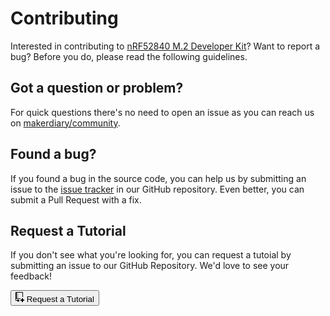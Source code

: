 # Contributing

Interested in contributing to [nRF52840 M.2 Developer Kit](https://github.com/makerdiary/nrf52840-m2-devkit)? Want to report a bug? Before you do, please read the following guidelines.

## Got a question or problem?

For quick questions there's no need to open an issue as you can reach us on [makerdiary/community](https://community.makerdiary.com).

## Found a bug?

If you found a bug in the source code, you can help us by submitting an issue to the [issue tracker](https://github.com/makerdiary/nrf52840-m2-devkit/issues) in our GitHub repository. Even better, you can submit a Pull Request with a fix.

## Request a Tutorial

If you don't see what you're looking for, you can request a tutoial by submitting an issue to our GitHub Repository. We'd love to see your feedback!

<a href="https://github.com/makerdiary/nrf52840-m2-devkit/issues/new?title=Tutorial%20Request:%20%3Ctitle%3E&body=Description%0A%0ATechnical%20Level%0Abeginner%20%7C%20intermediate%20%7C%20advanced%0A%0ALength%0Ashort%20(%3C%20250%20words)%20%7C%20medium%20(250-500%20words)%20%7C%20long%20(1000%20words+)%0A"><button class="md-tile md-tile--primary" style="width:auto;"><svg xmlns="http://www.w3.org/2000/svg" viewBox="0 0 14 16" width="14" height="16"><path fill-rule="evenodd" d="M12 8V1c0-.55-.45-1-1-1H1C.45 0 0 .45 0 1v12c0 .55.45 1 1 1h2v2l1.5-1.5L6 16v-4H3v1H1v-2h7v-1H2V1h9v7h1zM4 2H3v1h1V2zM3 4h1v1H3V4zm1 2H3v1h1V6zm0 3H3V8h1v1zm6 3H8v2h2v2h2v-2h2v-2h-2v-2h-2v2z"></path></svg> Request a Tutorial</button></a>